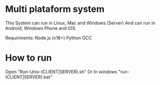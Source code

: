 # Multi plataform system
This System can run in Linux, Mac and Windows (Server)
And can run in Android, Windows Phone and IOS.

Requiriments:
Node.js (v18+)
Python
GCC

# How to run
Open "Run-Unix-(CLIENT|SERVER).sh"
Or In windows "run-(CLIENT|SERVER).bat"